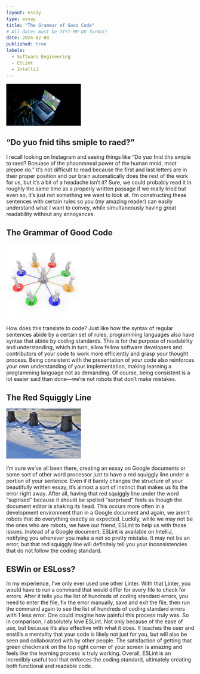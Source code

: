 ```yaml
---
layout: essay
type: essay
title: "The Grammar of Good Code"
# All dates must be YYYY-MM-DD format!
date: 2024-02-08
published: true
labels:
  - Software Engineering
  - ESLint
  - IntelliJ
---
```


<img width="200px" class="rounded float-start pe-4" src="../img/softwareEXimg1.jpeg">

## “Do yuo fnid tihs smiple to raed?”

I recall looking on Instagram and seeing things like “Do yuo fnid tihs smiple to raed? Bceuase of the phaonmneal power of the human mnid, msot plepoe do.” It’s not difficult to read because the first and last letters are in their proper position and our brain automatically does the rest of the work for us, but it’s a bit of a headache isn’t it? Sure, we could probably read it in roughly the same time as a properly written passage if we really tried but even so, it’s just not something we want to look at. I’m constructing these sentences with certain rules so you (my amazing reader) can easily understand what I want to convey, while simultaneously having great readability without any annoyances.

## The Grammar of Good Code

<img width="200px" class="rounded float-start pe-4" src="../img/softwareEXimg2.jpg">

How does this translate to code? Just like how the syntax of regular sentences abide by a certain set of rules, programming languages also have syntax that abide by coding standards. This is for the purpose of readability and understanding, which in turn, allow fellow software developers and contributors of your code to work more efficiently and grasp your thought process. Being consistent with the presentation of your code also reinforces your own understanding of your implementation, making learning a programming language not as demanding. Of course, being consistent is a lot easier said than done—we’re not robots that don’t make mistakes.

## The Red Squiggly Line

<img width="200px" class="rounded float-start pe-4" src="../img/softwareEXimg3.jpg">

I’m sure we’ve all been there, creating an essay on Google documents or some sort of other word processor just to have a red squiggly line under a portion of your sentence. Even if it barely changes the structure of your beautifully written essay, it’s almost a sort of instinct that makes us fix the error right away. After all, having that red squiggly line under the word “suprised” because it should be spelled “surprised” feels as though the document editor is shaking its head. This occurs more often in a development environment than in a Google document and again, we aren’t robots that do everything exactly as expected. Luckily, while we may not be the ones who are robots, we have our friend, ESLint to help us with those issues. Instead of a Google document, ESLint is available on IntelliJ, notifying you whenever you make a not so pretty mistake. It may not be an error, but that red squiggly line will definitely tell you your inconsistencies that do not follow the coding standard.

## ESWin or ESLoss?

In my experience, I’ve only ever used one other Linter. With that Linter, you would have to run a command that would differ for every file to check for errors. After it tells you the list of hundreds of coding standard errors, you need to enter the file, fix the error manually, save and exit the file, then run the command again to see the list of hundreds of coding standard errors with 1 less error. One could imagine how painful this process truly was. So in comparison, I absolutely love ESLint. Not only because of the ease of use, but because it’s also effective with what it does. It teaches the user and enstills a mentality that your code is likely not just for you, but will also be seen and collaborated with by other people. The satisfaction of getting that green checkmark on the top right corner of your screen is amazing and feels like the learning process is truly working. Overall, ESLint is an incredibly useful tool that enforces the coding standard, ultimately creating both functional and readable code.
